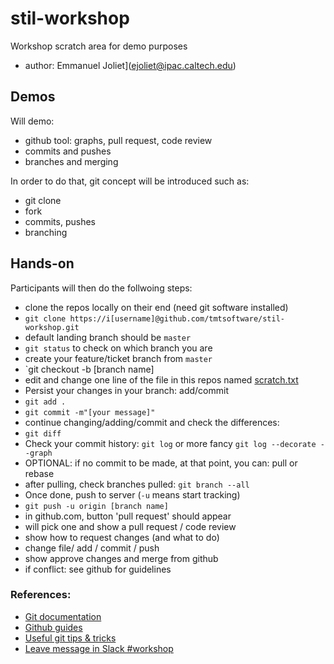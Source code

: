 # stil-workshop
Workshop scratch area for demo purposes

* author: Emmanuel Joliet](ejoliet@ipac.caltech.edu)

## Demos

Will demo:

* github tool: graphs, pull request, code review
* commits and pushes
* branches and merging

In order to do that, git concept will be introduced such as:

* git clone
* fork
* commits, pushes
* branching

## Hands-on

Participants will then do the follwoing steps:

* clone the repos locally on their end (need git software installed)
 * `git clone https://i[username]@github.com/tmtsoftware/stil-workshop.git`   
 * default landing branch should be `master`
  * `git status` to check on which branch you are
* create your feature/ticket branch from `master` 
 * `git checkout -b [branch name]
* edit and change one line of the file in this repos named [scratch.txt](scratch.txt)
* Persist your changes in your branch: add/commit
 * `git add .`
 * `git commit -m"[your message]"`
* continue changing/adding/commit and check the differences:
 * `git diff`
 * Check your commit history: `git log` or more fancy `git log --decorate --graph`
* OPTIONAL: if no commit to be made, at that point, you can: pull or rebase
 * after pulling, check branches pulled: `git branch --all`
* Once done, push to server (`-u` means start tracking)
 * `git push -u origin [branch name]`
* in github.com, button 'pull request' should appear
* will pick one and show a pull request / code review
* show how to request changes (and what to do)
 * change file/ add / commit / push
* show approve changes and merge from github
* if conflict: see github for guidelines

### References:

* [Git documentation](https://git-scm.com/docs)
* [Github guides](https://guides.github.com)
* [Useful git tips & tricks](https://git-scm.com/book/en/v1/Git-Basics-Tips-and-Tricks)
* [Leave message in Slack #workshop](https://tmt-stil.slack.com/messages/C4JV40FRD)

